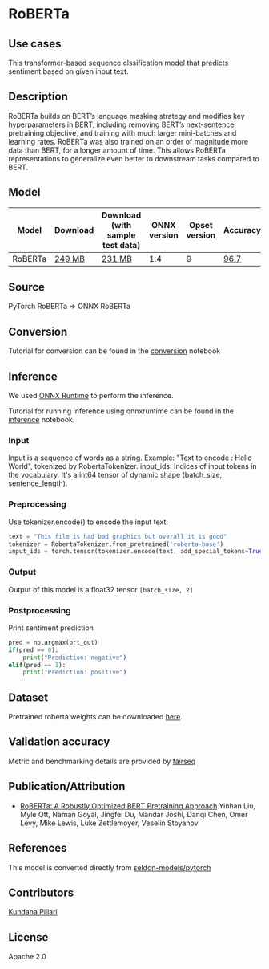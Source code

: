 # RoBERTa

## Use cases
This transformer-based sequence clssification model that predicts sentiment based on given input text.   

## Description
RoBERTa builds on BERT’s language masking strategy and modifies key hyperparameters in BERT, including removing BERT’s next-sentence pretraining objective, and training with much larger mini-batches and learning rates. RoBERTa was also trained on an order of magnitude more data than BERT, for a longer amount of time. This allows RoBERTa representations to generalize even better to downstream tasks compared to BERT.

## Model

 |Model        |Download  |Download (with sample test data)| ONNX version |Opset version|Accuracy|
| ------------- | ------------- | ------------- | ------------- | ------------- | ------------- |
|RoBERTa| [249 MB](model/roberta-9.onnx) |  [231 MB](model/roberta-9.tar.gz) |  1.4 | 9|[96.7](https://paperswithcode.com/paper/roberta-a-robustly-optimized-bert-pretraining/review/?hl=6023)|

## Source
PyTorch RoBERTa => ONNX RoBERTa

## Conversion
Tutorial for conversion can be found in the [conversion](https://github.com/SeldonIO/seldon-models/blob/master/pytorch/moviesentiment_roberta/pytorch-roberta-onnx.ipynb) notebook

## Inference
We used [ONNX Runtime](https://github.com/microsoft/onnxruntime) to perform the inference.

Tutorial for running inference using onnxruntime can be found in the [inference](dependencies/roberta-inference.ipynb) notebook.

### Input
Input is a sequence of words as a string. Example: "Text to encode : Hello World", tokenized by RobertaTokenizer. input_ids: Indices of input tokens in the vocabulary. It's a int64 tensor of dynamic shape (batch_size, sentence_length).

### Preprocessing
Use tokenizer.encode() to encode the input text:
```python
text = "This film is had bad graphics but overall it is good"
tokenizer = RobertaTokenizer.from_pretrained('roberta-base')
input_ids = torch.tensor(tokenizer.encode(text, add_special_tokens=True)).unsqueeze(0)  # Batch size 1
```

### Output
Output of this model is a float32 tensor ```[batch_size, 2]``` 

### Postprocessing
Print sentiment prediction
```python
pred = np.argmax(ort_out)
if(pred == 0):
    print("Prediction: negative")
elif(pred == 1):
    print("Prediction: positive")
```

## Dataset
Pretrained roberta weights can be downloaded [here](https://storage.googleapis.com/seldon-models/pytorch/moviesentiment_roberta/pytorch_model.bin).

## Validation accuracy
Metric and benchmarking details are provided by [fairseq](https://github.com/pytorch/fairseq/tree/master/examples/roberta)


## Publication/Attribution
* [RoBERTa: A Robustly Optimized BERT Pretraining Approach](https://arxiv.org/pdf/1907.11692.pdf).Yinhan Liu, Myle Ott, Naman Goyal, Jingfei Du, Mandar Joshi, Danqi Chen, Omer Levy, Mike Lewis, Luke Zettlemoyer, Veselin Stoyanov

## References
This model is converted directly from [seldon-models/pytorch](https://github.com/SeldonIO/seldon-models/blob/master/pytorch/moviesentiment_roberta/pytorch-roberta-onnx.ipynb)

## Contributors
[Kundana Pillari](https://github.com/kundanapillari)

## License
Apache 2.0